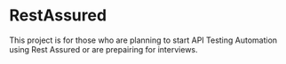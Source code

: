 ﻿# RestAssured
 This project is for those who are planning to start API Testing Automation using Rest Assured or are prepairing for interviews. 
